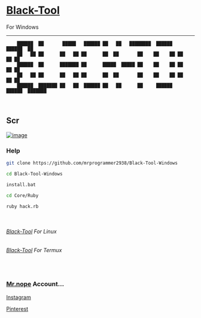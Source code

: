# [Black-Tool](https://github.com/mrprogrammer2938/Black-Tool-Windows)
For Windows
<hr>

```
    ██████  ██       █████   ██████ ██   ██   ████████  ██████   ██████  ██        
    ██   ██ ██      ██   ██ ██      ██  ██       ██    ██    ██ ██    ██ ██      
    ██████  ██      ███████ ██      █████  █████ ██    ██    ██ ██    ██ ██      
    ██   ██ ██      ██   ██ ██      ██  ██       ██    ██    ██ ██    ██ ██      
    ██████  ███████ ██   ██  ██████ ██   ██      ██     ██████   ██████  ███████ 
```
<br>

## Scr
[![image](https://user-images.githubusercontent.com/78996423/128598537-d1f19985-740d-415f-98db-32b4212f3050.png)](https://github.com/mrprogrammer2938/Black-Tool-Windows)
<br>

### Help
``` sh
git clone https://github.com/mrprogrammer2938/Black-Tool-Windows

cd Black-Tool-Windows

install.bat

cd Core/Ruby

ruby hack.rb
```
<br>

###### [Black-Tool](https://github.com/mrprogrammer2938/Black-Tool) For Linux <br>
###### [Black-Tool](https://github.com/mrprogrammer2938/Black-Tool-Termux) For Termux
<br>

### [Mr.nope](https://github.com/mrprogrammer2938) Account...

[Instagram](https://instagram.com/programmer2938)

[Pinterest](https://www.pinterest.com/mrprogrammer2938)

